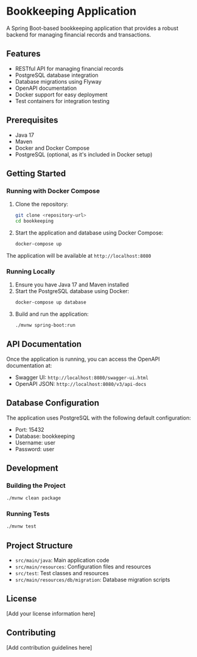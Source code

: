 # Bookkeeping Application

A Spring Boot-based bookkeeping application that provides a robust backend for managing financial records and transactions.

## Features

- RESTful API for managing financial records
- PostgreSQL database integration
- Database migrations using Flyway
- OpenAPI documentation
- Docker support for easy deployment
- Test containers for integration testing

## Prerequisites

- Java 17
- Maven
- Docker and Docker Compose
- PostgreSQL (optional, as it's included in Docker setup)

## Getting Started

### Running with Docker Compose

1. Clone the repository:
   ```bash
   git clone <repository-url>
   cd bookkeeping
   ```

2. Start the application and database using Docker Compose:
   ```bash
   docker-compose up
   ```

The application will be available at `http://localhost:8080`

### Running Locally

1. Ensure you have Java 17 and Maven installed
2. Start the PostgreSQL database using Docker:
   ```bash
   docker-compose up database
   ```
3. Build and run the application:
   ```bash
   ./mvnw spring-boot:run
   ```

## API Documentation

Once the application is running, you can access the OpenAPI documentation at:
- Swagger UI: `http://localhost:8080/swagger-ui.html`
- OpenAPI JSON: `http://localhost:8080/v3/api-docs`

## Database Configuration

The application uses PostgreSQL with the following default configuration:
- Port: 15432
- Database: bookkeeping
- Username: user
- Password: user

## Development

### Building the Project

```bash
./mvnw clean package
```

### Running Tests

```bash
./mvnw test
```

## Project Structure

- `src/main/java`: Main application code
- `src/main/resources`: Configuration files and resources
- `src/test`: Test classes and resources
- `src/main/resources/db/migration`: Database migration scripts

## License

[Add your license information here]

## Contributing

[Add contribution guidelines here]
